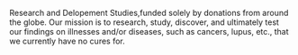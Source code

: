 Research and Delopement Studies,funded solely by donations
from around the globe. Our mission is to research,
study, discover, and ultimately test our findings on
illnesses and/or diseases, such as cancers, lupus, etc., 
that we currently have no cures for.
